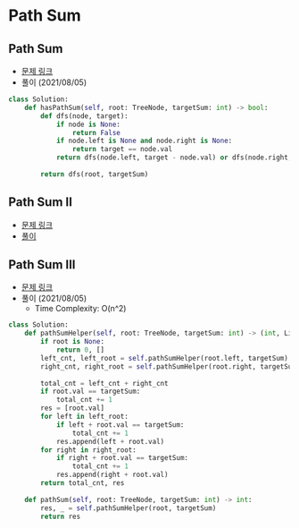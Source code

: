 # Path Sum

## Path Sum
* [문제 링크](https://leetcode.com/problems/path-sum/)
* 풀이 (2021/08/05)
```python
class Solution:
    def hasPathSum(self, root: TreeNode, targetSum: int) -> bool:
        def dfs(node, target):
            if node is None:
                return False
            if node.left is None and node.right is None:
                return target == node.val
            return dfs(node.left, target - node.val) or dfs(node.right, target - node.val)
        
        return dfs(root, targetSum)
```

## Path Sum II
* [문제 링크](https://leetcode.com/problems/path-sum-ii/)
* [풀이](../2021AugustChallenge/code/0804.py)

## Path Sum III
* [문제 링크](https://leetcode.com/problems/path-sum-iii/)
* 풀이 (2021/08/05)
    * Time Complexity: O(n^2)
```python
class Solution:
    def pathSumHelper(self, root: TreeNode, targetSum: int) -> (int, List[int]):
        if root is None:
            return 0, []
        left_cnt, left_root = self.pathSumHelper(root.left, targetSum)
        right_cnt, right_root = self.pathSumHelper(root.right, targetSum)
        
        total_cnt = left_cnt + right_cnt
        if root.val == targetSum:
            total_cnt += 1
        res = [root.val]
        for left in left_root:
            if left + root.val == targetSum:
                total_cnt += 1
            res.append(left + root.val)
        for right in right_root:
            if right + root.val == targetSum:
                total_cnt += 1
            res.append(right + root.val)
        return total_cnt, res
    
    def pathSum(self, root: TreeNode, targetSum: int) -> int:
        res, _ = self.pathSumHelper(root, targetSum)
        return res
```